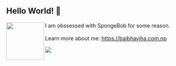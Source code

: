 ## Hello World! 👋

<img src="https://baibhavjha.com.np/images/spongebhav.png" width="100" height="100" ALIGN="left" /> I am obssessed with SpongeBob for some reason.<br><br> Learn more about me: https://baibhavjha.com.np


![](https://komarev.com/ghpvc/?username=baibhavanand&color=yellow)
